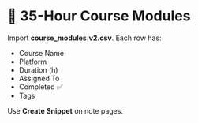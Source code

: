 # 🧠 35-Hour Course Modules

Import **course_modules.v2.csv**. Each row has:
- Course Name
- Platform
- Duration (h)
- Assigned To
- Completed ✅
- Tags

Use **Create Snippet** on note pages.
